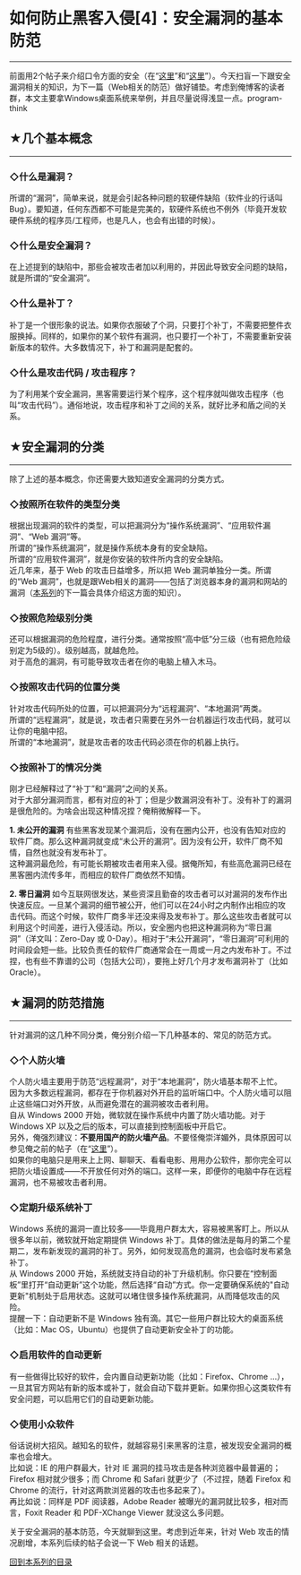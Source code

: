 # 如何防止黑客入侵[4]：安全漏洞的基本防范 

-----

 前面用2个帖子来介绍口令方面的安全（在“[这里](https://program-think.blogspot.com/2010/06/howto-prevent-hacker-attack-2.html)”和“[这里](https://program-think.blogspot.com/2010/06/howto-prevent-hacker-attack-3.html)”）。今天扫盲一下跟安全漏洞相关的知识，为下一篇（Web相关的防范）做好铺垫。考虑到俺博客的读者群，本文主要拿Windows桌面系统来举例，并且尽量说得浅显一点。program-think  
   
   
 ## ★几个基本概念
-------

  
 ### ◇什么是漏洞？

  
 所谓的“漏洞”，简单来说，就是会引起各种问题的软硬件缺陷（软件业的行话叫 Bug）。要知道，任何东西都不可能是完美的，软硬件系统也不例外（毕竟开发软硬件系统的程序员/工程师，也是凡人，也会有出错的时候）。  
   
 ### ◇什么是安全漏洞？

  
 在上述提到的缺陷中，那些会被攻击者加以利用的，并因此导致安全问题的缺陷，就是所谓的“安全漏洞”。  
   
 ### ◇什么是补丁？

  
 补丁是一个很形象的说法。如果你衣服破了个洞，只要打个补丁，不需要把整件衣服换掉。同样的，如果你的某个软件有漏洞，也只要打一个补丁，不需要重新安装新版本的软件。大多数情况下，补丁和漏洞是配套的。  
   
 ### ◇什么是攻击代码 / 攻击程序？

  
 为了利用某个安全漏洞，黑客需要运行某个程序，这个程序就叫做攻击程序（也叫“攻击代码”）。通俗地说，攻击程序和补丁之间的关系，就好比矛和盾之间的关系。  
   
   
 ## ★安全漏洞的分类
--------

  
 除了上述的基本概念，你还需要大致知道安全漏洞的分类方式。  
   
 ### ◇按照所在软件的类型分类

  
 根据出现漏洞的软件的类型，可以把漏洞分为“操作系统漏洞”、“应用软件漏洞”、“Web 漏洞”等。  
 所谓的“操作系统漏洞”，就是操作系统本身有的安全缺陷。  
 所谓的“应用软件漏洞”，就是你安装的软件所内含的安全缺陷。  
 近几年来，基于 Web 的攻击日益增多，所以把 Web 漏洞单独分一类。所谓的“Web 漏洞”，也就是跟Web相关的漏洞——包括了浏览器本身的漏洞和网站的漏洞（[本系列](https://program-think.blogspot.com/2010/06/howto-prevent-hacker-attack-0.html)的下一篇会具体介绍这方面的知识）。  
   
 ### ◇按照危险级别分类

  
 还可以根据漏洞的危险程度，进行分类。通常按照“高中低”分三级（也有把危险级别定为5级的）。级别越高，就越危险。  
 对于高危的漏洞，有可能导致攻击者在你的电脑上植入木马。  
   
 ### ◇按照攻击代码的位置分类

  
 针对攻击代码所处的位置，可以把漏洞分为“远程漏洞”、“本地漏洞”两类。  
 所谓的“远程漏洞”，就是说，攻击者只需要在另外一台机器运行攻击代码，就可以让你的电脑中招。  
 所谓的“本地漏洞”，就是攻击者的攻击代码必须在你的机器上执行。  
   
 ### ◇按照补丁的情况分类

 刚才已经解释过了“补丁”和“漏洞”之间的关系。  
 对于大部分漏洞而言，都有对应的补丁；但是少数漏洞没有补丁。没有补丁的漏洞是很危险的。为啥会出现这种情况捏？俺稍微解释一下。  
   
 **1. 未公开的漏洞** 
 有些黑客发现某个漏洞后，没有在圈内公开，也没有告知对应的软件厂商。那么这种漏洞就变成“未公开的漏洞”。因为没有公开，软件厂商不知情，自然也就没有发布补丁。  
 这种漏洞最危险，有可能长期被攻击者用来入侵。据俺所知，有些高危漏洞已经在黑客圈内流传多年，而相应的软件厂商依然不知情。  
   
 **2. 零日漏洞** 
 如今互联网很发达，某些资深且勤奋的攻击者可以对漏洞的发布作出快速反应。一旦某个漏洞的细节被公开，他们可以在24小时之内制作出相应的攻击代码。而这个时候，软件厂商多半还没来得及发布补丁。那么这些攻击者就可以利用这个时间差，进行入侵活动。所以，安全圈内也把这种漏洞称为“零日漏洞”（洋文叫：Zero-Day 或 0-Day）。相对于“未公开漏洞”，“零日漏洞”可利用的时间段会短一些。比较负责任的软件厂商通常会在一周或一月之内发布补丁。不过捏，也有些不靠谱的公司（包括大公司），要拖上好几个月才发布漏洞补丁（比如 Oracle）。  
   
   
 ## ★漏洞的防范措施
--------

  
 针对漏洞的这几种不同分类，俺分别介绍一下几种基本的、常见的防范方式。  
   
 ### ◇个人防火墙

  
 个人防火墙主要用于防范“远程漏洞”，对于“本地漏洞”，防火墙基本帮不上忙。  
 因为大多数远程漏洞，都存在于你机器对外开启的监听端口中。个人防火墙可以阻止这些端口对外开放，从而避免潜在的漏洞被攻击者利用。  
 自从 Windows 2000 开始，微软就在操作系统中内置了防火墙功能。对于 Windows XP 以及之后的版本，可以直接到控制面板中开启它。  
 另外，俺强烈建议：**不要用国产的防火墙产品**。不要怪俺崇洋媚外，具体原因可以参见俺之前的帖子（在“[这里](https://program-think.blogspot.com/2010/04/howto-cover-your-tracks-2.html)”）。  
 如果你的电脑只是用来上上网、聊聊天、看看电影、用用办公软件，那你完全可以把防火墙设置成——不开放任何对外的端口。这样一来，即便你的电脑中存在远程漏洞，也不易被攻击者利用。  
   
 ### ◇定期升级系统补丁

  
 Windows 系统的漏洞一直比较多——毕竟用户群太大，容易被黑客盯上。所以从很多年以前，微软就开始定期提供 Windows 补丁。具体的做法是每月的第二个星期二，发布新发现的漏洞的补丁。另外，如何发现高危的漏洞，也会临时发布紧急补丁。  
 从 Windows 2000 开始，系统就支持自动的补丁升级机制。你只要在“控制面板”里打开“自动更新”这个功能，然后选择“自动”方式。你一定要确保系统的"自动更新"机制处于启用状态。这就可以堵住很多操作系统漏洞，从而降低攻击的风险。  
 提醒一下：自动更新不是 Windows 独有滴。其它一些用户群比较大的桌面系统（比如：Mac OS，Ubuntu）也提供了自动更新安全补丁的功能。  
   
 ### ◇启用软件的自动更新

  
 有一些做得比较好的软件，会内置自动更新功能（比如：Firefox、Chrome ...），一旦其官方网站有新的版本或补丁，就会自动下载并更新。如果你担心这类软件有安全问题，可以启用它们的自动更新功能。  
   
 ### ◇使用小众软件

  
 俗话说树大招风。越知名的软件，就越容易引来黑客的注意，被发现安全漏洞的概率也会增大。  
 比如说：IE 的用户群最大，针对 IE 漏洞的挂马攻击是各种浏览器中最普遍的；Firefox 相对就少很多；而 Chrome 和 Safari 就更少了（不过捏，随着 Firefox 和 Chrome 的流行，针对这两款浏览器的攻击也多起来了）。  
 再比如说：同样是 PDF 阅读器，Adobe Reader 被曝光的漏洞就比较多，相对而言，Foxit Reader 和 PDF-XChange Viewer 就没这么多问题。  
   
 关于安全漏洞的基本防范，今天就聊到这里。考虑到近年来，针对 Web 攻击的情况剧增，本系列后续的帖子会说一下 Web 相关的话题。  
   
   
 [回到本系列的目录](https://program-think.blogspot.com/2010/06/howto-prevent-hacker-attack-0.html#index) 